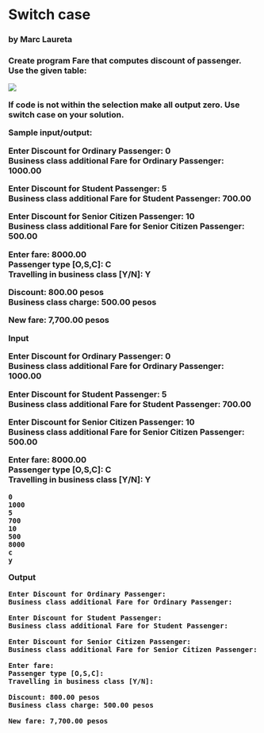 <h1>Switch case</h1>
<h3>by Marc Laureta<h3>

Create program Fare that computes discount of passenger. Use the given table:

<img src="https://i.imgur.com/ny3v1DU.png"></img>

If code is not within the selection make all output zero. Use switch case on your solution. 

Sample input/output:

Enter Discount for Ordinary Passenger: 0\
Business class additional Fare for Ordinary Passenger: 1000.00

Enter Discount for Student Passenger: 5\
Business class additional Fare for Student Passenger: 700.00

Enter Discount for Senior Citizen Passenger: 10\
Business class additional Fare for Senior Citizen Passenger: 500.00

Enter fare: 8000.00\
Passenger type [O,S,C]: C\
Travelling in business class [Y/N]: Y

Discount: 800.00 pesos\
Business class charge: 500.00 pesos

New fare: 7,700.00 pesos 

**Input**

Enter Discount for Ordinary Passenger: 0\
Business class additional Fare for Ordinary Passenger: 1000.00

Enter Discount for Student Passenger: 5\
Business class additional Fare for Student Passenger: 700.00

Enter Discount for Senior Citizen Passenger: 10\
Business class additional Fare for Senior Citizen Passenger: 500.00

Enter fare: 8000.00\
Passenger type [O,S,C]: C\
Travelling in business class [Y/N]: Y

```
0
1000
5
700
10
500
8000
c
y
```

**Output** 
```
Enter Discount for Ordinary Passenger:
Business class additional Fare for Ordinary Passenger:

Enter Discount for Student Passenger:
Business class additional Fare for Student Passenger:

Enter Discount for Senior Citizen Passenger:
Business class additional Fare for Senior Citizen Passenger:

Enter fare:
Passenger type [O,S,C]:
Travelling in business class [Y/N]:

Discount: 800.00 pesos
Business class charge: 500.00 pesos

New fare: 7,700.00 pesos
```